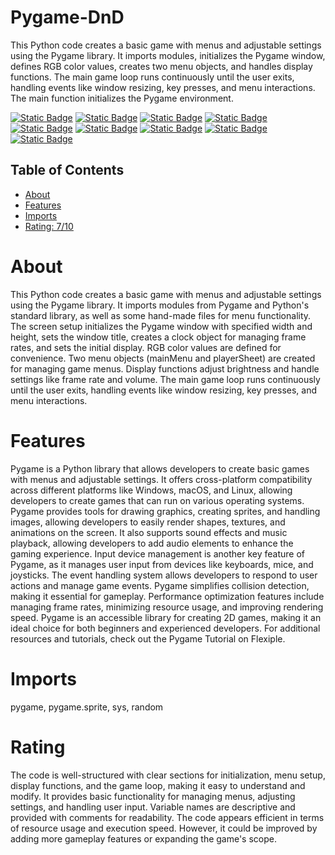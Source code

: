 # Pygame-DnD

This Python code creates a basic game with menus and adjustable settings using the Pygame library. It imports modules, initializes the Pygame window, defines RGB color values, creates two menu objects, and handles display functions. The main game loop runs continuously until the user exits, handling events like window resizing, key presses, and menu interactions. The main function initializes the Pygame environment.

[![Static Badge](https://img.shields.io/badge/pygame-gray)](https://pypi.org/project/pygame/)
[![Static Badge](https://img.shields.io/badge/sys-olive)](https://pypi.org/project/sys/)
[![Static Badge](https://img.shields.io/badge/pygame_gui-yellow)](https://pypi.org/project/pygame_gui/)
[![Static Badge](https://img.shields.io/badge/random-cyan)](https://pypi.org/project/random/)
[![Static Badge](https://img.shields.io/badge/sys-black)](https://pypi.org/project/sys/)
[![Static Badge](https://img.shields.io/badge/pygame_widgets-navy)](https://pypi.org/project/pygame_widgets/)
[![Static Badge](https://img.shields.io/badge/random-yellow)](https://pypi.org/project/random/)
[![Static Badge](https://img.shields.io/badge/tkinter-orange)](https://pypi.org/project/tkinter/)
[![Static Badge](https://img.shields.io/badge/numpy-gray)](https://pypi.org/project/numpy/)

## Table of Contents

- [About](#about)
- [Features](#features)
- [Imports](#Imports)
- [Rating: 7/10](#Rating)

# About

This Python code creates a basic game with menus and adjustable settings using the Pygame library. It imports modules from Pygame and Python's standard library, as well as some hand-made files for menu functionality. The screen setup initializes the Pygame window with specified width and height, sets the window title, creates a clock object for managing frame rates, and sets the initial display. RGB color values are defined for convenience. Two menu objects (mainMenu and playerSheet) are created for managing game menus. Display functions adjust brightness and handle settings like frame rate and volume. The main game loop runs continuously until the user exits, handling events like window resizing, key presses, and menu interactions.

# Features

Pygame is a Python library that allows developers to create basic games with menus and adjustable settings. It offers cross-platform compatibility across different platforms like Windows, macOS, and Linux, allowing developers to create games that can run on various operating systems. Pygame provides tools for drawing graphics, creating sprites, and handling images, allowing developers to easily render shapes, textures, and animations on the screen. It also supports sound effects and music playback, allowing developers to add audio elements to enhance the gaming experience.
Input device management is another key feature of Pygame, as it manages user input from devices like keyboards, mice, and joysticks. The event handling system allows developers to respond to user actions and manage game events. Pygame simplifies collision detection, making it essential for gameplay.
Performance optimization features include managing frame rates, minimizing resource usage, and improving rendering speed. Pygame is an accessible library for creating 2D games, making it an ideal choice for both beginners and experienced developers. For additional resources and tutorials, check out the Pygame Tutorial on Flexiple.

# Imports

pygame, pygame.sprite, sys, random

# Rating

The code is well-structured with clear sections for initialization, menu setup, display functions, and the game loop, making it easy to understand and modify. It provides basic functionality for managing menus, adjusting settings, and handling user input. Variable names are descriptive and provided with comments for readability. The code appears efficient in terms of resource usage and execution speed. However, it could be improved by adding more gameplay features or expanding the game's scope.
